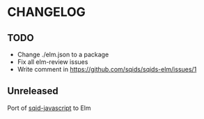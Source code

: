 # CHANGELOG

## TODO 

- Change ./elm.json to a package
- Fix all elm-review issues
- Write comment in https://github.com/sqids/sqids-elm/issues/1

## Unreleased

Port of [sqid-javascript](https://github.com/sqids/sqids-javascript/tree/94d69d1205849ca0a229346b435644b0cf38a574) to Elm
